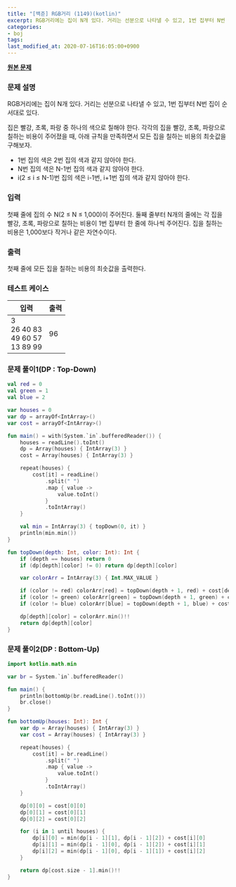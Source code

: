 ```yaml
---
title: "[백준] RGB거리 (1149)(kotlin)"
excerpt: RGB거리에는 집이 N개 있다. 거리는 선분으로 나타낼 수 있고, 1번 집부터 N번 집이 순서대로 있다.
categories:
- boj
tags:
last_modified_at: 2020-07-16T16:05:00+0900
---
```


**[원본 문제](https://www.acmicpc.net/problem/1149)**

### 문제 설명

RGB거리에는 집이 N개 있다. 거리는 선분으로 나타낼 수 있고, 1번 집부터 N번 집이 순서대로 있다.

집은 빨강, 초록, 파랑 중 하나의 색으로 칠해야 한다. 각각의 집을 빨강, 초록, 파랑으로 칠하는 비용이 주어졌을 때, 아래 규칙을 만족하면서 모든 집을 칠하는 비용의 최솟값을 구해보자.

  * 1번 집의 색은 2번 집의 색과 같지 않아야 한다.
  * N번 집의 색은 N\-1번 집의 색과 같지 않아야 한다.
  * i(2 ≤ i ≤ N\-1)번 집의 색은 i\-1번, i\+1번 집의 색과 같지 않아야 한다.

### 입력

첫째 줄에 집의 수 N(2 ≤ N ≤ 1,000)이 주어진다. 둘째 줄부터 N개의 줄에는 각 집을 빨강, 초록, 파랑으로 칠하는 비용이 1번 집부터 한 줄에 하나씩 주어진다. 집을 칠하는 비용은 1,000보다 작거나 같은 자연수이다.

### 출력

첫째 줄에 모든 집을 칠하는 비용의 최솟값을 출력한다.

### 테스트 케이스

|입력|출력|
|-----|-----|
|3<br>26 40 83<br>49 60 57<br>13 89 99|96|

### 문제 풀이1(DP : Top-Down)

```kotlin
val red = 0
val green = 1
val blue = 2

var houses = 0
var dp = arrayOf<IntArray>()
var cost = arrayOf<IntArray>()

fun main() = with(System.`in`.bufferedReader()) {
    houses = readLine().toInt()
    dp = Array(houses) { IntArray(3) }
    cost = Array(houses) { IntArray(3) }

    repeat(houses) {
        cost[it] = readLine()
            .split(" ")
            .map { value ->
                value.toInt()
            }
            .toIntArray()
    }

    val min = IntArray(3) { topDown(0, it) }
    println(min.min())
}

fun topDown(depth: Int, color: Int): Int {
    if (depth == houses) return 0
    if (dp[depth][color] != 0) return dp[depth][color]

    var colorArr = IntArray(3) { Int.MAX_VALUE }

    if (color != red) colorArr[red] = topDown(depth + 1, red) + cost[depth][color]
    if (color != green) colorArr[green] = topDown(depth + 1, green) + cost[depth][color]
    if (color != blue) colorArr[blue] = topDown(depth + 1, blue) + cost[depth][color]

    dp[depth][color] = colorArr.min()!!
    return dp[depth][color]
}
```

### 문제 풀이2(DP : Bottom-Up)

```kotlin
import kotlin.math.min

var br = System.`in`.bufferedReader()

fun main() {
    println(bottomUp(br.readLine().toInt()))
    br.close()
}

fun bottomUp(houses: Int): Int {
    var dp = Array(houses) { IntArray(3) }
    var cost = Array(houses) { IntArray(3) }

    repeat(houses) {
        cost[it] = br.readLine()
            .split(" ")
            .map { value ->
                value.toInt()
            }
            .toIntArray()
    }

    dp[0][0] = cost[0][0]
    dp[0][1] = cost[0][1]
    dp[0][2] = cost[0][2]

    for (i in 1 until houses) {
        dp[i][0] = min(dp[i - 1][1], dp[i - 1][2]) + cost[i][0]
        dp[i][1] = min(dp[i - 1][0], dp[i - 1][2]) + cost[i][1]
        dp[i][2] = min(dp[i - 1][0], dp[i - 1][1]) + cost[i][2]
    }

    return dp[cost.size - 1].min()!!
}
```
